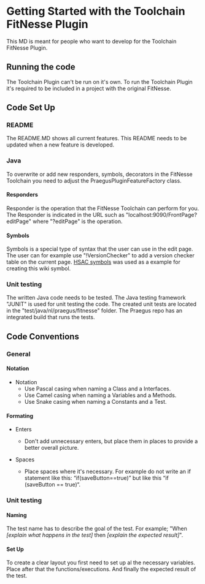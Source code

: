 # Getting Started with the Toolchain FitNesse Plugin
This MD is meant for people who want to develop for the Toolchain FitNesse Plugin.

## Running the code 

The Toolchain Plugin can't be run on it's own. 
To run the Toolchain Plugin it's required to be included in a project with the original FitNesse. 

## Code Set Up 

### README

The README.MD shows all current features. This README needs to be updated when a new feature is developed.      

### Java

To overwrite or add new responders, symbols, decorators in the FitNesse Toolchain you need to adjust the PraegusPluginFeatureFactory class.

#### Responders

Responder is the operation that the FitNesse Toolchain can perform for you. 
The Responder is indicated in the URL such as "localhost:9090/FrontPage?editPage" where "?editPage" is the operation.

#### Symbols

Symbols is a special type of syntax that the user can use in the edit page.
The user can for example use "!VersionChecker" to add a version checker table on the current page. 
[HSAC symbols](https://github.com/fhoeben/hsac-fitnesse-plugin/tree/master/src/main/java/nl/hsac/fitnesse/symbols) was used as a example for creating this wiki symbol. 

### Unit testing

The written Java code needs to be tested. 
The Java testing framework "JUNIT" is used for unit testing the code. 
The created unit tests are located in the "test/java/nl/praegus/fitnesse" folder.
The Praegus repo has an integrated build that runs the tests.


## Code Conventions
### General
#### Notation
    
- Notation
    - Use Pascal casing when naming a Class and a Interfaces.
    - Use Camel casing when naming a Variables and a Methods.
    - Use Snake casing when naming a Constants and a Test.
    
    
#### Formating

- Enters
    - Don't add unnecessary enters, but place them in places to provide a better overall picture.
    
    
- Spaces
    - Place spaces where it's necessary. For example do not write an if statement like this: “if(saveButton==true)” but like this “if (saveButton == true)“.
     

### Unit testing
#### Naming
The test name has to describe the goal of the test. 
For example; "When _[explain what happens in the test]_ then _[explain the expected result]_". 

#### Set Up
To create a clear layout you first need to set up al the necessary variables. 
Place after that the functions/executions. 
And finally the expected result of the test.
